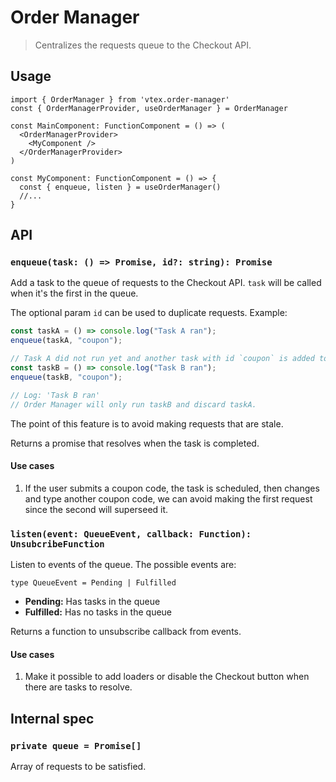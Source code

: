 # Order Manager

> Centralizes the requests queue to the Checkout API.

## Usage

```tsx
import { OrderManager } from 'vtex.order-manager'
const { OrderManagerProvider, useOrderManager } = OrderManager

const MainComponent: FunctionComponent = () => (
  <OrderManagerProvider>
    <MyComponent />
  </OrderManagerProvider>
)

const MyComponent: FunctionComponent = () => {
  const { enqueue, listen } = useOrderManager()
  //...
}
```

## API

### `enqueue(task: () => Promise, id?: string): Promise`

Add a task to the queue of requests to the Checkout API. `task` will be called when it's the first in the queue.

The optional param `id` can be used to duplicate requests. Example:

```ts
const taskA = () => console.log("Task A ran");
enqueue(taskA, "coupon");

// Task A did not run yet and another task with id `coupon` is added to the queue
const taskB = () => console.log("Task B ran");
enqueue(taskB, "coupon");

// Log: 'Task B ran'
// Order Manager will only run taskB and discard taskA.
```

The point of this feature is to avoid making requests that are stale.

Returns a promise that resolves when the task is completed.

#### Use cases

1. If the user submits a coupon code, the task is scheduled, then changes and type another coupon code, we can avoid making the first request since the second will superseed it.

### `listen(event: QueueEvent, callback: Function): UnsubcribeFunction`

Listen to events of the queue. The possible events are:

`type QueueEvent = Pending | Fulfilled`

- **Pending:** Has tasks in the queue
- **Fulfilled:** Has no tasks in the queue

Returns a function to unsubscribe callback from events.

#### Use cases

1. Make it possible to add loaders or disable the Checkout button when there are tasks to resolve.

## Internal spec

### `private queue = Promise[]`

Array of requests to be satisfied.
